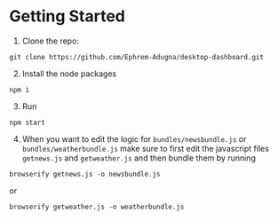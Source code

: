 # Getting Started
1. Clone the repo:
```
git clone https://github.com/Ephrem-Adugna/desktop-dashboard.git
```
2. Install the node packages
```
npm i
```
3. Run
```
npm start
```
4. When you want to edit the logic for `bundles/newsbundle.js` or `bundles/weatherbundle.js` make sure to first edit the javascript files `getnews.js` and `getweather.js` and then bundle them by running
```
browserify getnews.js -o newsbundle.js
```
 or
```
browserify getweather.js -o weatherbundle.js
```